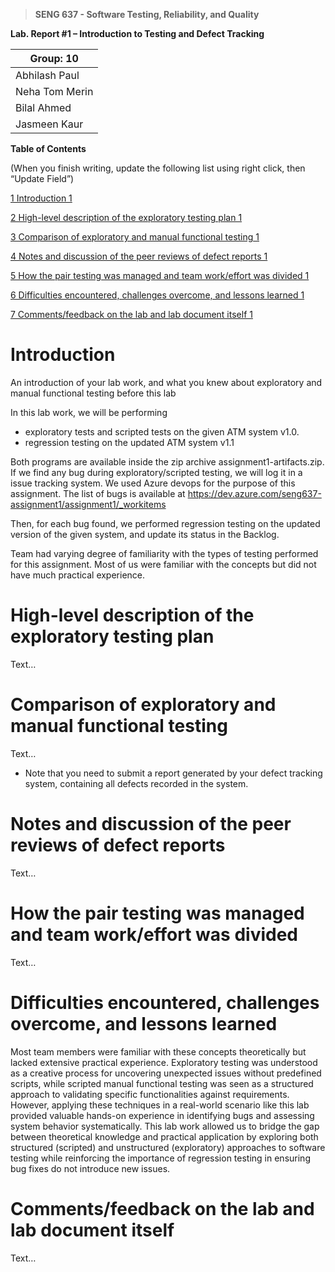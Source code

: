 >   **SENG 637 - Software Testing, Reliability, and Quality**

**Lab. Report \#1 – Introduction to Testing and Defect Tracking**

| Group: 10      |
|-----------------|
| Abhilash Paul                |   
| Neha Tom Merin              |   
| Bilal Ahmed               |   
| Jasmeen Kaur                |   


**Table of Contents**

(When you finish writing, update the following list using right click, then
“Update Field”)

[1 Introduction	1](#_Toc439194677)

[2 High-level description of the exploratory testing plan	1](#_Toc439194678)

[3 Comparison of exploratory and manual functional testing	1](#_Toc439194679)

[4 Notes and discussion of the peer reviews of defect reports	1](#_Toc439194680)

[5 How the pair testing was managed and team work/effort was
divided	1](#_Toc439194681)

[6 Difficulties encountered, challenges overcome, and lessons
learned	1](#_Toc439194682)

[7 Comments/feedback on the lab and lab document itself	1](#_Toc439194683)

# Introduction

An introduction of your lab work, and what you knew about exploratory and manual
functional testing before this lab

In this lab work, we will be performing 
- exploratory tests and scripted tests on the given ATM system v1.0.
- regression testing on the updated ATM system v1.1

Both programs are available inside the zip archive assignment1-artifacts.zip.
If we find any bug during exploratory/scripted testing, we will log it in a issue tracking system. We used Azure devops for the purpose of this assignment. The list of bugs is available at https://dev.azure.com/seng637-assignment1/assignment1/_workitems

Then, for each bug found, we performed regression testing on the updated version of the given system, and update its status in the Backlog.

Team had varying degree of familiarity with the types of testing performed for this assignment. Most of us were familiar with the concepts but did not have much practical experience.

# High-level description of the exploratory testing plan

Text…

# Comparison of exploratory and manual functional testing

Text…

-   Note that you need to submit a report generated by your defect tracking
    system, containing all defects recorded in the system.

# Notes and discussion of the peer reviews of defect reports

Text…

# How the pair testing was managed and team work/effort was divided 

Text…

# Difficulties encountered, challenges overcome, and lessons learned

Most team members were familiar with these concepts theoretically but lacked extensive practical experience. Exploratory testing was understood as a creative process for uncovering unexpected issues without predefined scripts, while scripted manual functional testing was seen as a structured approach to validating specific functionalities against requirements. However, applying these techniques in a real-world scenario like this lab provided valuable hands-on experience in identifying bugs and assessing system behavior systematically. This lab work allowed us to bridge the gap between theoretical knowledge and practical application by exploring both structured (scripted) and unstructured (exploratory) approaches to software testing while reinforcing the importance of regression testing in ensuring bug fixes do not introduce new issues.

# Comments/feedback on the lab and lab document itself

Text…
